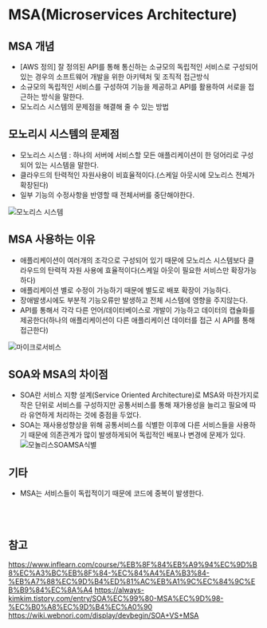 # MSA(Microservices Architecture)

## MSA 개념
 - [AWS 정의] 잘 정의된 API를 통해 통신하는 소규모의 독립적인 서비스로 구성되어있는 경우의 소프트웨어 개발을 위한 아키텍처 및 조직적 접근방식
 - 소규모의 독립적인 서비스를 구성하여 기능을 제공하고 API를 활용하여 서로을 접근하는 방식을 말한다.
 - 모노리스 시스템의 문제점을 해결해 줄 수 있는 방법


## 모노리시 시스템의 문제점
 - 모노리스 시스템 : 하나의 서버에 서비스할 모든 애플리케이션이 한 덩어리로 구성되어 있는 시스템을 말한다. 
 - 클라우드의 탄력적인 자원사용이 비효율적이다.(스케일 아웃시에 모노리스 전체가 확장된다)
 - 일부 기능의 수정사항을 반영할 때 전체서버를 중단해야한다.

![모노리스 시스템](https://user-images.githubusercontent.com/43057593/221401215-91fc96e2-ff22-457c-b08d-182c9bec7483.JPG)


## MSA 사용하는 이유 
 - 애플리케이션이 여러개의 조각으로 구성되어 있기 때문에 모노리스 시스템보다 클라우드의 탄력적 자원 사용에 효율적이다(스케일 아웃이 필요한 서비스만 확장가능하다)
 - 애플리케이션 별로 수정이 가능하기 때문에 별도로 배포 확장이 가능하다.
 - 장애발생시에도 부분적 기능오류만 발생하고 전체 시스템에 영향을 주지않는다.
 - API를 통해서 각각 다른 언어/데이터베이스로 개발이 가능하고 데이터의 캡슐화를 제공한다(하나의 애플리케이션이 다른 애플리케이션 데이터를 접근 시 API를 통해 접근한다)

![마이크로서비스](https://user-images.githubusercontent.com/43057593/221401297-e9ffd310-7fc7-434e-9215-6b597949ad25.png)


## SOA와 MSA의 차이점 
 - SOA란 서비스 지향 설계(Service Oriented Architecture)로 MSA와 마찬가지로 작은 단위로 서비스를 구성하지만 공통서비스를 통해 재가용성을 늘리고 필요에 따라 유연하게 처리하는 것에 중점을 두었다.
 - SOA는 재사용성향상을 위해 공통서비스를 식별한 이후에 다른 서비스들을 사용하기 때문에 의존관계가 많이 발생하게되어 독립적인 배포나 변경에 문제가 있다.  
  ![모놀리스SOAMSA식별](https://user-images.githubusercontent.com/43057593/221404025-7b010f33-03c3-42b7-9f47-bfc64cb25cf8.JPG)

 
 ## 기타 
 - MSA는 서비스들이 독립적이기 때문에 코드에 중복이 발생한다.


<br>
<br>

## 참고 
https://www.inflearn.com/course/%EB%8F%84%EB%A9%94%EC%9D%B8%EC%A3%BC%EB%8F%84-%EC%84%A4%EA%B3%84-%EB%A7%88%EC%9D%B4%ED%81%AC%EB%A1%9C%EC%84%9C%EB%B9%84%EC%8A%A4
https://always-kimkim.tistory.com/entry/SOA%EC%99%80-MSA%EC%9D%98-%EC%B0%A8%EC%9D%B4%EC%A0%90
https://wiki.webnori.com/display/devbegin/SOA+VS+MSA
